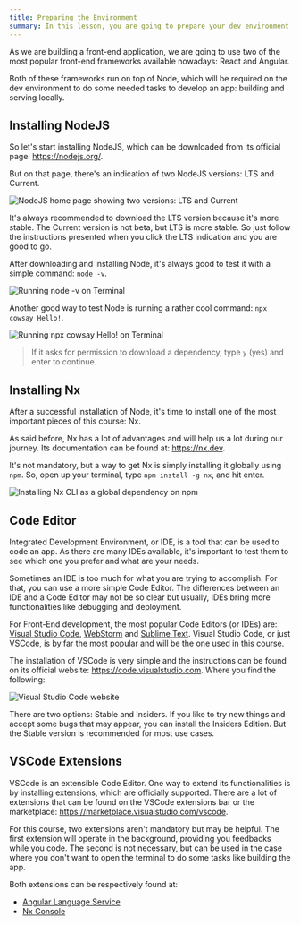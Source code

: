 ```yaml
---
title: Preparing the Environment
summary: In this lesson, you are going to prepare your dev environment.
---
```


As we are building a front-end application, we are going to use two of the most popular front-end frameworks available nowadays: React and Angular.

Both of these frameworks run on top of Node, which will be required on the dev environment to do some needed tasks to develop an app: building and serving locally.

## Installing NodeJS

So let's start installing NodeJS, which can be downloaded from its official page: <https://nodejs.org/>.

But on that page, there's an indication of two NodeJS versions: LTS and Current.

<!-- ![NodeJS home page showing two versions: LTS and Current](assets/node-home-page.png) -->

![NodeJS home page showing two versions: LTS and Current](/api/collection/6586453712175104/5197349072142336/page/4630676657143808/image/6149199732670464?page_type=collection_lesson)

It's always recommended to download the LTS version because it's more stable. The Current version is not beta, but LTS is more stable. So just follow the instructions presented when you click the  LTS indication and you are good to go.

After downloading and installing Node, it's always good to test it with a simple command: `node -v`.

<!-- ![Running `node -v` on Terminal](assets/node-v.png) -->

![Running `node -v` on Terminal](/api/collection/6586453712175104/5197349072142336/page/4630676657143808/image/6477903310618624?page_type=collection_lesson)

Another good way to test Node is running a rather cool command: `npx cowsay Hello!`.

<!-- ![Running `npx cowsay Hello!` on Terminal](assets/npx-cowsay-hello.png) -->

![Running `npx cowsay Hello!` on Terminal](/api/collection/6586453712175104/5197349072142336/page/4630676657143808/image/5349597215457280?page_type=collection_lesson)

> If it asks for permission to download a dependency, type `y` (yes) and enter to continue.

## Installing Nx

After a successful installation of Node, it's time to install one of the most important pieces of this course: Nx.

As said before, Nx has a lot of advantages and will help us a lot during our journey. Its documentation can be found at: <https://nx.dev>.

It's not mandatory, but a way to get Nx is simply installing it globally using `npm`. So, open up your terminal, type `npm install -g nx`, and hit enter.

<!-- ![Installing Nx CLI as a global dependency on npm](assets/npm-install-nx.png) -->

![Installing Nx CLI as a global dependency on npm](/api/collection/6586453712175104/5197349072142336/page/4630676657143808/image/4748332211109888?page_type=collection_lesson)

## Code Editor

Integrated Development Environment, or IDE, is a tool that can be used to code an app. As there are many IDEs available, it's important to test them to see which one you prefer and what are your needs.

Sometimes an IDE is too much for what you are trying to accomplish. For that, you can use a more simple Code Editor. The differences between an IDE and a Code Editor may not be so clear but usually, IDEs bring more functionalities like debugging and deployment.

For Front-End development, the most popular Code Editors (or IDEs) are: [Visual Studio Code](https://code.visualstudio.com), [WebStorm](https://www.jetbrains.com/webstorm/) and [Sublime Text](https://www.sublimetext.com). Visual Studio Code, or just VSCode, is by far the most popular and will be the one used in this course.

The installation of VSCode is very simple and the instructions can be found on its official website: <https://code.visualstudio.com>. Where you find the following:

<!-- ![Visual Studio Code website](assets/vscode-website.png) -->

![Visual Studio Code website](/api/collection/6586453712175104/5197349072142336/page/4630676657143808/image/6226209788133376?page_type=collection_lesson)

There are two options: Stable and Insiders. If you like to try new things and accept some bugs that may appear, you can install the Insiders Edition. But the Stable version is recommended for most use cases.

## VSCode Extensions

VSCode is an extensible Code Editor. One way to extend its functionalities is by installing extensions, which are officially supported. There are a lot of extensions that can be found on the VSCode extensions bar or the marketplace: <https://marketplace.visualstudio.com/vscode>.

For this course, two extensions aren't mandatory but may be helpful. The first extension will operate in the background, providing you feedbacks while you code. The second is not necessary, but can be used in the case where you don't want to open the terminal to do some tasks like building the app.

Both extensions can be respectively found at:

- [Angular Language Service](https://marketplace.visualstudio.com/items?itemName=Angular.ng-template)
- [Nx Console](https://marketplace.visualstudio.com/items?itemName=nrwl.angular-console)
